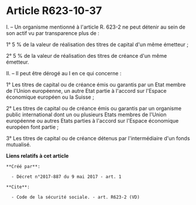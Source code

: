 # Article R623-10-37

I. – Un organisme mentionné à l'article R. 623-2 ne peut détenir au sein de son actif vu par transparence plus de : 

1° 5 % de la valeur de réalisation des titres de capital d'un même émetteur ; 

2° 5 % de la valeur de réalisation des titres de créance d'un même émetteur. 

II. – Il peut être dérogé au I en ce qui concerne : 

1° Les titres de capital ou de créance émis ou garantis par un Etat membre de l'Union européenne, un autre Etat partie à
l'accord sur l'Espace économique européen ou la Suisse ; 

2° Les titres de capital ou de créance émis ou garantis par un organisme public international dont un ou plusieurs Etats
membres de l'Union européenne ou autres Etats parties à l'accord sur l'Espace économique européen font partie ; 

3° Les titres de capital ou de créance détenus par l'intermédiaire d'un fonds mutualisé.

**Liens relatifs à cet article**

	**Créé par**:

	  - Décret n°2017-887 du 9 mai 2017 - art. 1

	**Cite**:

	  - Code de la sécurité sociale. - art. R623-2 (VD)
